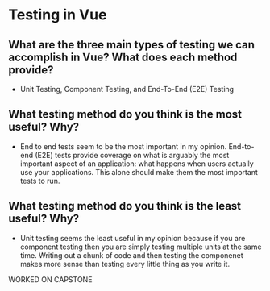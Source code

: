 # Testing in Vue

## What are the three main types of testing we can accomplish in Vue? What does each method provide?

* Unit Testing, Component Testing, and End-To-End (E2E) Testing

## What testing method do you think is the most useful? Why?

* End to end tests seem to be the most important in my opinion. End-to-end (E2E) tests provide coverage on what is arguably the most important aspect of an application: what happens when users actually use your applications. This alone should make them the most important tests to run.

## What testing method do you think is the least useful? Why?

* Unit testing seems the least useful in my opinion because if you are component testing then you are simply testing multiple units at the same time. Writing out a chunk of code and then testing the componenet makes more sense than testing every little thing as you write it. 

WORKED ON CAPSTONE